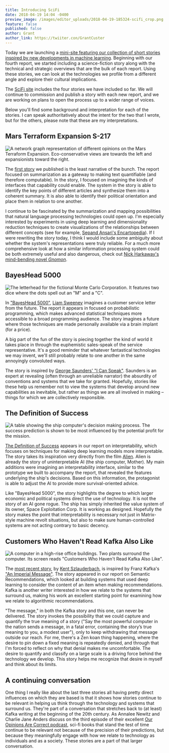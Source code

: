 ```yaml
---
title: Introducing SciFi
date: 2018-04-19 14:04 -0400
preview_image: /images/editor_uploads/2018-04-19-185324-scifi_crop.png
feature: false
published: false
author: Grant
author_link: https://twiiter.con/GrantCuster
---
```


Today we are launching a [mini-site featuring our collection of short stories inspired by new developments in machine learning](https://scifi.fastforwardlabs.com/).   Beginning with our fourth report, we started including a science-fiction story along with the technical and strategic overviews that are the bulk of each report. Using these stories, we can look at the technologies we profile from a different angle and explore their cultural implications.

The [SciFi site](https://scifi.fastforwardlabs.com/) includes the four stories we have included so far. We will continue to commission and publish a story with each new report, and we are working on plans to open the process up to a wider range of voices.

Below you'll find some background and interpretation for each of the stories. I can speak authoritatively about the intent for the two that I wrote, but for the others, please note that these are my interpretations.

## Mars Terraform Expansion S-217

![A network graph representation of different opinions on the Mars Terraform
Expansion. Eco-conservative views are towards the left and expansionists toward
the right.](https://scifi.fastforwardlabs.com/ff04-scifi_clusters-29d0aaa1f1849f40c08f2295ab4a3238.svg)

The [first story](https://scifi.fastforwardlabs.com/ff04/mars-terraform-expansion-s-217) we published is the least narrative of the bunch. The report focused on summarization as a gateway to making text quantifiable (and therefore computable). In the story, I focused on imagining the kinds of interfaces that capability could enable. The system in the story is able to identify the key points of different articles and synthesize them into a coherent summary. It is also able to identify their political orientation and place them in relation to one another. 

I continue to be fascinated by the summarization and mapping possibilities that natural language processing technologies could open up. I'm especially interested by experiments in using deep learning and dimensionality reduction techniques to create visualizations of the relationships between different concepts (see for example, [Sepand Ansari's Encartopedia](http://encartopedia.fastforwardlabs.com/#/)). If I were rewriting the story today, I think I would include some ambiguity about whether the system's representations were truly reliable. For a much more comprehensive look at how a similar information processing system could be both extremely useful and also dangerous, check out [Nick Harkaway's mind-bending novel *Gnomon*](https://www.amazon.com/dp/B071R1GVX2/).

## BayesHead 5000

![The letterhead for the fictional Monte Carlo Corporation. It features two dice where the dots spell out an "M" and a "C".](https://scifi.fastforwardlabs.com/ff05-scifi-01-ec3c7869ee6382df7d32661e053fa87f.svg)

In ["BayesHead 5000"](https://scifi.fastforwardlabs.com/ff05/bayeshead-5000), [Liam Sweeney](http://www.sr.ithaka.org/people/liam-sweeney/) imagines a customer service letter from the future. The report it appears in focused on probabilistic programming, which makes advanced statistical techniques more accessible to a broad programming audience. The story imagines a future where those techniques are made personally available via a brain implant (for a price).

A big part of the fun of the story is piecing together the kind of world it takes place in through the euphemistic sales-speak of the service representative. It's a good reminder that whatever fantastical technologies we may invent, we'll still probably relate to one another in the same annoyingly convoluted ways.

The story is inspired by [George Saunders' "I Can Speak"](http://www.newyorker.com/magazine/1999/06/21/i-can-speak). Saunders is an expert at revealing (often through an unreliable narrator) the absurdity of conventions and systems that we take for granted. Hopefully, stories like these help us remember not to view the systems that develop around new capabilities as inevitable, but rather as things we are all involved in making &ndash; things for which we are collectively responsible. 

## The Definition of Success

![A table showing the ship computer's decision making process. The success prediction is shown to be most influenced by the potential profit for the mission.](https://scifi.fastforwardlabs.com/ff06-scifi-04-411413ee4b6211655a62558808684045.svg)

[The Definition of Success](https://scifi.fastforwardlabs.com/ff06/the-definition-of-success) appears in our report on interpretability, which focuses on techniques for making deep learning models more interpretable. The story takes its inspiration very directly from the film [Alien](https://en.wikipedia.org/wiki/Alien_(film)). Alien is already the story of uninterpretable AI (the ship computer, Mother). My main additions were imagining an interpretability interface, similar to the prototype we built to accompany the report, that revealed the features underlying the ship's decisions. Based on this information, the protagonist is able to adjust the AI to provide more survival-oriented advice.

Like "BayesHead 5000", the story highlights the degree to which larger economic and political systems direct the use of technology. It is not the story of an AI gone rogue. The ship has simply inherited the value system of its owner, Space Exploitation Corp. It is working as designed. Hopefully the story makes the point that interpretability is necessary not just in Matrix-style machine revolt situations, but also to make sure human-controlled systems are not acting contrary to basic decency.

## Customers Who Haven't Read Kafka Also Like

![A computer in a high-rise office buildings. Two plants surround the computer.
Its screen reads "Customers Who Haven't Read Kafka Also Like".](https://scifi.fastforwardlabs.com/ff07-scifi-01-18d681c9b2c91b1ac2944c7c0ed7dfa0.svg)

The [most recent story](https://scifi.fastforwardlabs.com/ff07/customers-who-havent-read-kafka-also-like), by [Kent Szlauderbach](http://kentszlauderbach.com/), is inspired by Franz Kafka's ["An Imperial Message"](http://home.nwciowa.edu/firth/kafka.htm). The story appeared in our report on Semantic Recommendations, which looked at building systems that used deep learning to consider the content of an item when making recommendations. Kafka is another writer interested in how we relate to the systems that surround us, making his work an excellent starting point for examining how we relate to algorithmic recommendations.

"The message," in both the Kafka story and this one, can never be delivered. The story invokes the possibility that we could capture and quantify the true meaning of a story ("Say the most powerful computer in the nation sends a message, in a fatal error, containing the story’s true meaning to you, a modest user"), only to keep withdrawing that message outside our reach. For me, there's a Zen koan thing happening, where the desire to pin down a fixed meaning is repeatedly denied, and through that I'm forced to reflect on why that denial makes me uncomfortable. The desire to quantify and classify on a large scale is a driving force behind the technology we develop. This story helps me recognize that desire in myself and think about its limits.

## A continuing conversation

One thing I really like about the last three stories all having pretty direct influences on which they are based is that it shows how stories continue to be relevant in helping us think through the technology and systems that surround us. They're part of a conversation that stretches back to (at least) Kafka writing at the beginning of the 20th century. As Annalee Newitz and Charlie Jane Anders discuss on the third episode of their excellent [Our Opinions Are Correct podcast](https://www.ouropinionsarecorrect.com/the-podcast/), sci-fi books that stand the test of time continue to be relevant not because of the precision of their predictions, but because they meaningfully engage with how we relate to technology as individuals and as a society. These stories are a part of that larger conversation.
